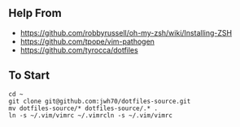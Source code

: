 ## Help From
- https://github.com/robbyrussell/oh-my-zsh/wiki/Installing-ZSH
- https://github.com/tpope/vim-pathogen
- https://github.com/tyrocca/dotfiles

## To Start
```
cd ~
git clone git@github.com:jwh70/dotfiles-source.git
mv dotfiles-source/* dotfiles-source/.* .
ln -s ~/.vim/vimrc ~/.vimrcln -s ~/.vim/vimrc
```
